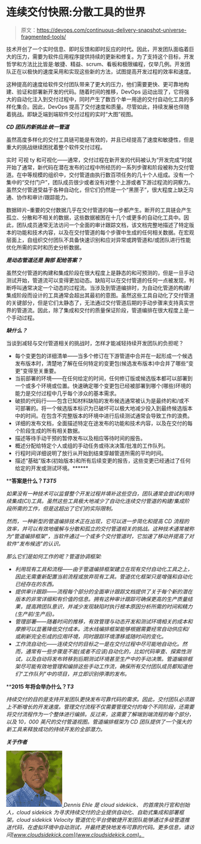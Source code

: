 # 连续交付快照:分散工具的世界

> 原文：<https://devops.com/continuous-delivery-snapshot-universe-fragmented-tools/>

技术开创了一个实时信息、即时反馈和即时反应的时代。因此，开发团队面临着巨大的压力，需要为软件应用程序提供持续的更新和修复。为了支持这个目标，开发哲学和方法比比皆是:敏捷、精益、scrum、看板和极限编程，仅举几例。开发团队正在以极快的速度采用和实现这些新的方法，试图提高开发过程的效率和速度。

这种提高的速度给软件交付团队带来了更大的压力，他们需要更快、更可靠地构建、验证和部署新开发的代码。随着时间的推移，DevOps 运动出现了，它将强大的自动化注入到交付过程中，同时产生了数百个单一用途的交付自动化工具的多样化集合。因此，DevOps 提高了交付速度和质量。尽管如此，持续发展也伴随着挑战。即缺乏端到端软件交付过程的实时“大图”视图。

***CD 团队的新挑战:统一管道***

虽然高度多样化的交付工具链可能是有效的，并且已经提高了速度和敏捷性，但是重大的挑战继续困扰着整个软件交付过程。

实时 可视 ty 和可视化——通常，交付过程在新开发的代码被认为“开发完成”时就开始了通常，新代码在潜在发布的过程中所经历的一系列步骤和阶段被称为交付管道。在中等规模的组织中，交付管道由执行数百项任务的几十个人组成。没有一个集中的“交付门户”，团队成员很少或者没有对整个上游或者下游过程流的洞察力。虽然交付管道受益于各种自动化，但它们仍然是一个“黑匣子”，很大程度上缺乏沟通、协作和审计/跟踪能力。

数据碎片–重要的交付数据几乎在交付管道的每一步都产生。断开的工具链会产生孤立、分散和不相关的数据，这些数据被困在十几个或更多的自动化工具中。因此，团队成员通常无法访问一个全面的审计跟踪文档，该文档完整地描述了特定版本的功能和技术内容，以及在交付管道的每个步骤中生成的任何相关数据。在宏观层面上，自组织交付团队不具备快速识别和应对异常或跨管道和/或团队进行性能优化所需的实时和历史分析数据。

***是动态管道还是*** ***胸部*** ***配给答案？***

虽然交付管道的构建和集成阶段在很大程度上是静态的和可预测的，但是一旦手动测试开始，管道流可以变得更加动态。缺陷可以在交付管道的任何一点被发现，判断呼叫通常决定一个动态的过程流。当涉及到管道编排时，为自动化管道的构建/集成阶段而设计的工具通常会超出其最初的意图。虽然这些工具自动化了交付管道的关键部分，但是它们太静态了，无法通过交付管道后期的手动步骤来支持真实世界的管道流。因此，除了集成和交付的质量保证阶段，管道编排在很大程度上是一个手动过程。

***缺什么？***

当谈到减轻与交付管道相关的挑战时，怎样才能减轻持续开发团队的负担呢？

*   每个变更包的详细清单——当多个修订在下游管道中合并在一起形成一个候选发布版本时，清楚地了解在任何特定的变更包(候选发布版本)中合并了哪些“变更”变得至关重要。
*   当前部署的环境——在任何给定的时间，任何修订版或候选版本都可以部署到一个或多个环境或位置。快速确定哪个变更包已经被部署到哪个(哪些)环境的能力是交付过程中几乎每个涉众的基本需求。
*   破损的代码行——包含已知材料缺陷的发布候选通常被认为是最终的和/或不可部署的。将一个候选版本标识为已破坏可以极大地减少投入到最终候选版本中的时间。在包含不完整版本的环境中进行后续测试通常会导致工作的浪费。
*   详细的发布文档，全面描述特定在途发布的功能和技术内容，以及在交付的每个阶段生成的所有相关数据。
*   描述等待手动干预的暂停发布以及相应等待时间的报告。
*   概述分配给特定个人或组的手动任务或待决决策/批准的工作队列。
*   行程时间详细说明了放行从开始到结束穿越管道所需的平均时间。
*   描述“基础”版本(初始版本)和所有后续变更的报告，这些变更已经通过了任何给定的开发或测试环境。******

****答案是什么？*T3**T5*****

*如果没有一种技术可以监督整个开发过程并填补这些空白，团队通常会尝试利用持续集成(CI)工具。虽然这些工具极大地减少了自动化连续交付管道的构建/集成阶段所需的工作，但是这超出了它们的实际限制。*

*然而，一种新型的管道编排技术正在出现，它可以进一步简化和提高 CD 流程的效率，并可以有效地缓解与分散和孤立的交付管道相关的挑战。这种技术通常被称为“管道编排框架”，当软件通过一个或多个交付管道时，它加速了移动并提高了对软件“发布候选”的认识。*

*那么它们是如何工作的呢？管道协调框架:*

*   *利用现有工具和流程——由于管道编排框架建立在现有交付自动化工具之上，因此无需重新配置当前流程或放弃现有工具。管道优化框架只是增强和自动化已经存在的东西。*
*   *提供审计跟踪——流程每个部分的全面审计跟踪文档提供了关于每个新的潜在版本的非常详细和有价值的信息。拥有这种审计跟踪可确保更高的生产质量结果，提高跨团队意识，并减少发现缺陷时执行根本原因分析所需的时间和精力(生产前/生产后)。*
*   *管理部署——随着时间的推移，有效管理与动态开发和测试环境相关的成本和摩擦可以显著降低交付成本。流水线编排框架能够根据需要经常自动供应和/或刷新完全形成的应用环境，同时跟踪环境漂移或随时间的变化。*
*   *工作流自动化——连续交付的目标之一是在交付过程中尽可能地自动化。然而，通常有一些步骤是不能(或者不应该)自动化的，比如代码审查、探索性测试，以及自动将发布转移到后期测试环境甚至生产中的手动决策。管道编排框架尽可能有效地管理和编排这些手动工作流，确保所有交付团队成员都知道他们“工作队列”中的项目，并立即识别停滞的发布。*

****2015 年将会举办什么？*T3***

*持续交付的目的是支持开发团队更快发布可靠代码的需求。因此，交付团队必须跟上不断增长的开发速度。管理交付流程不仅需要管理交付的每个不同阶段，还需要将交付流程作为一个整体进行编排。反过来，这需要了解端到端流程的每个部分，以及 10，000 英尺的交付管道视图。管道编排框架为 CD 团队提供了一个强大的新工具来释放成功的持续开发的全部潜力。*

***关于作者***

**[![dennis](img/4507cd4cff628cc2def8eb872899f829.png) ](https://devops.com/wp-content/uploads/2015/01/dennis.jpg) Dennis Ehle 是 cloud sidekick、* *的首席执行官和创始人，cloud sidekick 为寻求持续交付的企业提供自动化、自助式集成和部署框架。cloud sidekick Velocity 管道优化平台使敏捷开发团队能够通过多级管道推送代码，在虚拟环境中自动测试，并最终更快地发布可靠的代码。更多信息，请访问[www.cloudsidekick.com](www.cloudsidekick.com)。**